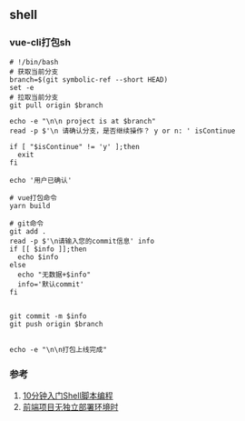 ## shell

### vue-cli打包sh
```
# !/bin/bash
# 获取当前分支
branch=$(git symbolic-ref --short HEAD)
set -e
# 拉取当前分支
git pull origin $branch

echo -e "\n\n project is at $branch"
read -p $'\n 请确认分支，是否继续操作？ y or n: ' isContinue

if [ "$isContinue" != 'y' ];then
  exit
fi

echo '用户已确认'

# vue打包命令
yarn build

# git命令
git add .
read -p $'\n请输入您的commit信息' info
if [[ $info ]];then
  echo $info
else
  echo "无数据+$info"
  info='默认commit'
fi


git commit -m $info
git push origin $branch


echo -e "\n\n打包上线完成"
```

### 参考
1. [10分钟入门Shell脚本编程](https://juejin.im/post/5a6378055188253dc332130a#heading-26)
2. [前端项目无独立部署环境时](https://juejin.im/post/5d107833518825328779c8b1)
